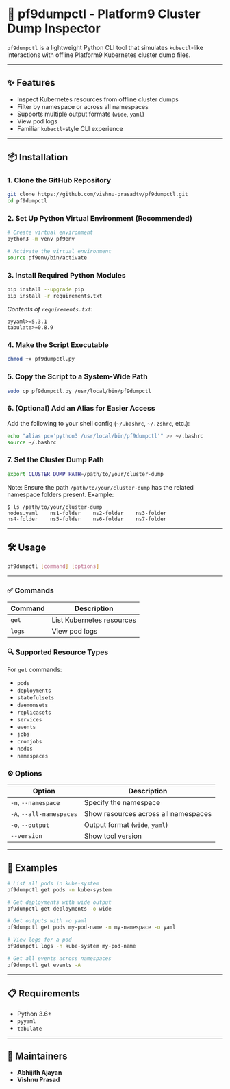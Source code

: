 # 🚀 pf9dumpctl - Platform9 Cluster Dump Inspector

`pf9dumpctl` is a lightweight Python CLI tool that simulates `kubectl`-like interactions with offline Platform9 Kubernetes cluster dump files.

---

## ✨ Features

- Inspect Kubernetes resources from offline cluster dumps
- Filter by namespace or across all namespaces
- Supports multiple output formats (`wide`, `yaml`)
- View pod logs
- Familiar `kubectl`-style CLI experience

---

## 📦 Installation

### 1. Clone the GitHub Repository

```bash
git clone https://github.com/vishnu-prasadtv/pf9dumpctl.git
cd pf9dumpctl
```

### 2. Set Up Python Virtual Environment (Recommended)

```bash
# Create virtual environment
python3 -m venv pf9env

# Activate the virtual environment
source pf9env/bin/activate
```

### 3. Install Required Python Modules

```bash
pip install --upgrade pip
pip install -r requirements.txt
```

*Contents of `requirements.txt`:*
```
pyyaml>=5.3.1
tabulate>=0.8.9
```

### 4. Make the Script Executable

```bash
chmod +x pf9dumpctl.py
```

### 5. Copy the Script to a System-Wide Path

```bash
sudo cp pf9dumpctl.py /usr/local/bin/pf9dumpctl
```

### 6. (Optional) Add an Alias for Easier Access

Add the following to your shell config (`~/.bashrc`, `~/.zshrc`, etc.):


```bash
echo "alias pc='python3 /usr/local/bin/pf9dumpctl'" >> ~/.bashrc
source ~/.bashrc
```

### 7. Set the Cluster Dump Path

```bash
export CLUSTER_DUMP_PATH=/path/to/your/cluster-dump
```

Note: Ensure the path `/path/to/your/cluster-dump` has the related namespace folders present.
Example:
```
$ ls /path/to/your/cluster-dump
nodes.yaml    ns1-folder    ns2-folder    ns3-folder
ns4-folder    ns5-folder    ns6-folder    ns7-folder
```

---

## 🛠️ Usage

```bash
pf9dumpctl [command] [options]
```

---

### ✅ Commands

| Command     | Description                          |
|-------------|--------------------------------------|
| `get`       | List Kubernetes resources            |
| `logs`      | View pod logs                        |

### 🔍 Supported Resource Types

For `get` commands:
- `pods`
- `deployments`
- `statefulsets`
- `daemonsets`
- `replicasets`
- `services`
- `events`
- `jobs`
- `cronjobs`
- `nodes`
- `namespaces`

### ⚙️ Options

| Option                  | Description                                |
|-------------------------|--------------------------------------------|
| `-n`, `--namespace`     | Specify the namespace                      |
| `-A`, `--all-namespaces`| Show resources across all namespaces       |
| `-o`, `--output`        | Output format (`wide`, `yaml`)             |
| `--version`             | Show tool version                          |

---

## 🔧 Examples

```bash
# List all pods in kube-system
pf9dumpctl get pods -n kube-system

# Get deployments with wide output
pf9dumpctl get deployments -o wide

# Get outputs with -o yaml
pf9dumpctl get pods my-pod-name -n my-namespace -o yaml

# View logs for a pod
pf9dumpctl logs -n kube-system my-pod-name

# Get all events across namespaces
pf9dumpctl get events -A
```

---

## 📋 Requirements

- Python 3.6+
- `pyyaml`
- `tabulate`

---

## 👥 Maintainers

- **Abhijith Ajayan**
- **Vishnu Prasad**
